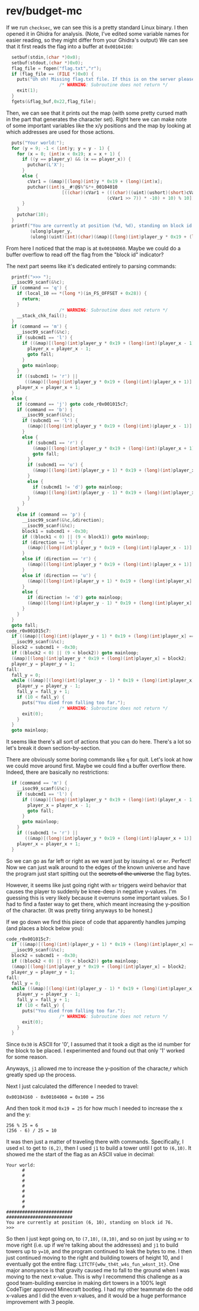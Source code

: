 # rev/budget-mc
If we run `checksec`, we can see this is a pretty standard Linux binary. I then opened it in Ghidra for analysis.
(Note, I've edited some variable names for easier reading, so they might differ from your Ghidra's output)
We can see that it first reads the flag into a buffer at `0x00104160`:
```c
  setbuf(stdin,(char *)0x0);
  setbuf(stdout,(char *)0x0);
  flag_file = fopen("flag.txt","r");
  if (flag_file == (FILE *)0x0) {
    puts("Uh oh! Missing flag.txt file. If this is on the server please contact admin.");
                    /* WARNING: Subroutine does not return */
    exit(1);
  }
  fgets(&flag_buf,0x22,flag_file);
```
Then, we can see that it prints out the map (with some pretty cursed math in the part that generates the character set). Right here we can make note of some important variables like the x/y positions and the map by looking at which addresses are used for those actions. 
```c 
  puts("Your world:");
  for (y = 9; -1 < (int)y; y = y - 1) {
    for (x = 0; (int)x < 0x19; x = x + 1) {
      if ((y == player_y) && (x == player_x)) {
        putchar(L'X');
      }
      else {
        cVar1 = (&map)[(long)(int)y * 0x19 + (long)(int)x];
        putchar((int)s__#!@$%^&*+_00104010
                     [((char)(cVar1 + (((char)((uint)(ushort)(short)cVar1 * 0x67 >> 8) >> 2) -
                                      (cVar1 >> 7)) * -10) + 10) % 10]);
      }
    }
    putchar(10);
  }
  printf("You are currently at position (%d, %d), standing on block id %d.\n",(ulong)player_x,
         (ulong)player_y,
         (ulong)(uint)(int)(char)(&map)[(long)(int)player_y * 0x19 + (long)(int)player_x]);
```
From here I noticed that the map is at `0x00104060`. Maybe we could do a buffer overflow to read off the flag from the "block id" indicator? 

The next part seems like it's dedicated entirely to parsing commands: 
```c 
  printf(">>> ");
  __isoc99_scanf(&%c);
  if (command == 'q') {
    if (local_10 == *(long *)(in_FS_OFFSET + 0x28)) {
      return;
    }
                    /* WARNING: Subroutine does not return */
    __stack_chk_fail();
  }
  if (command == 'm') {
    __isoc99_scanf(&%c);
    if (subcmd1 == 'l') {
      if ((&map)[(long)(int)player_y * 0x19 + (long)(int)(player_x - 1)] != '\x01') {
        player_x = player_x - 1;
        goto fall;
      }
      goto mainloop;
    }
    if ((subcmd1 != 'r') ||
       ((&map)[(long)(int)player_y * 0x19 + (long)(int)(player_x + 1)] == '\x01')) goto mainloop;
    player_x = player_x + 1;
  }
  else {
    if (command == 'j') goto code_r0x001015c7;
    if (command == 'b') {
      __isoc99_scanf(&%c);
      if (subcmd1 == 'l') {
        (&map)[(long)(int)player_y * 0x19 + (long)(int)(player_x - 1)] = 0;
      }
      else {
        if (subcmd1 == 'r') {
          (&map)[(long)(int)player_y * 0x19 + (long)(int)(player_x + 1)] = 0;
          goto fall;
        }
        if (subcmd1 == 'u') {
          (&map)[(long)(int)(player_y + 1) * 0x19 + (long)(int)player_x] = 0;
        }
        else {
          if (subcmd1 != 'd') goto mainloop;
          (&map)[(long)(int)(player_y - 1) * 0x19 + (long)(int)player_x] = 0;
        }
      }
    }
    else if (command == 'p') {
      __isoc99_scanf(&%c,&direction);
      __isoc99_scanf(&%c);
      block1 = subcmd1 + -0x30;
      if ((block1 < 0) || (9 < block1)) goto mainloop;
      if (direction == 'l') {
        (&map)[(long)(int)player_y * 0x19 + (long)(int)(player_x - 1)] = block1;
      }
      else if (direction == 'r') {
        (&map)[(long)(int)player_y * 0x19 + (long)(int)(player_x + 1)] = block1;
      }
      else if (direction == 'u') {
        (&map)[(long)(int)(player_y + 1) * 0x19 + (long)(int)player_x] = block1;
      }
      else {
        if (direction != 'd') goto mainloop;
        (&map)[(long)(int)(player_y - 1) * 0x19 + (long)(int)player_x] = block1;
      }
    }
  }
  goto fall;
code_r0x001015c7:
  if ((&map)[(long)(int)(player_y + 1) * 0x19 + (long)(int)player_x] == 1) goto mainloop;
  __isoc99_scanf(&%c);
  block2 = subcmd1 + -0x30;
  if ((block2 < 0) || (9 < block2)) goto mainloop;
  (&map)[(long)(int)player_y * 0x19 + (long)(int)player_x] = block2;
  player_y = player_y + 1;
fall:
  fall_y = 0;
  while ((&map)[(long)(int)(player_y - 1) * 0x19 + (long)(int)player_x] != '\x01') {
    player_y = player_y - 1;
    fall_y = fall_y + 1;
    if (10 < fall_y) {
      puts("You died from falling too far.");
                    /* WARNING: Subroutine does not return */
      exit(0);
    }
  }
  goto mainloop;
```
It seems like there's all sort of actions that you can do here. There's a lot so let's break it down section-by-section.

There are obviously some boring commands like `q` for quit. Let's look at how we could move around first. Maybe we could find a buffer overflow there.
Indeed, there are basically no restrictions:
```c
  if (command == 'm') {
    __isoc99_scanf(&%c);
    if (subcmd1 == 'l') {
      if ((&map)[(long)(int)player_y * 0x19 + (long)(int)(player_x - 1)] != '\x01') {
        player_x = player_x - 1;
        goto fall;
      }
      goto mainloop;
    }
    if ((subcmd1 != 'r') ||
       ((&map)[(long)(int)player_y * 0x19 + (long)(int)(player_x + 1)] == '\x01')) goto mainloop;
    player_x = player_x + 1;
  }
```
So we can go as far left or right as we want just by issuing `ml` or `mr`. Perfect! Now we can just walk around to the edges of the known universe and have the program just start spitting out the ~~secrets of the universe~~ the flag bytes.

However, it seems like just going right with `mr` triggers weird behavior that causes the player to suddenly be knee-deep in negative y-values. I'm guessing this is very likely because it overruns some important values. So I had to find a faster way to get there, which meant increasing the y-position of the character. (It was pretty tiring anyways to be honest.)

If we go down we find this piece of code that apparently handles jumping (and places a block below you):
```c 
code_r0x001015c7:
  if ((&map)[(long)(int)(player_y + 1) * 0x19 + (long)(int)player_x] == 1) goto mainloop;
  __isoc99_scanf(&%c);
  block2 = subcmd1 + -0x30;
  if ((block2 < 0) || (9 < block2)) goto mainloop;
  (&map)[(long)(int)player_y * 0x19 + (long)(int)player_x] = block2;
  player_y = player_y + 1;
fall:
  fall_y = 0;
  while ((&map)[(long)(int)(player_y - 1) * 0x19 + (long)(int)player_x] != '\x01') {
    player_y = player_y - 1;
    fall_y = fall_y + 1;
    if (10 < fall_y) {
      puts("You died from falling too far.");
                    /* WARNING: Subroutine does not return */
      exit(0);
    }
  }
```
Since `0x30` is ASCII for '0', I assumed that it took a digit as the id number for the block to be placed. I experimented and found out that only '1' worked for some reason.

Anyways, `j1` allowed me to increase the y-position of the characte,r which greatly sped up the process. 

Next I just calculated the difference I needed to travel:
```
0x00104160 - 0x00104060 = 0x100 = 256
```
And then took it mod `0x19 = 25` for how much I needed to increase the x and the y:
```
256 % 25 = 6 
(256 - 6) / 25 = 10 
```
It was then just a matter of traveling there with commands. Specifically, I used `ml` to get to `(6,2)`, then I used `j1` to build a tower until I got to `(6,10)`. It showed me the start of the flag as an ASCII value in decimal:
```
Your world:
      #
      #
      #
      #
      #
      #
      #
      #
#########################
#########################
You are currently at position (6, 10), standing on block id 76.
>>>
```
So then I just kept going on, to `(7,10)`, `(8,10)`, and so on just by using `mr` to move right (i.e. up if we're talking about the addresses) and `j1` to build towers up to `y=10`, and the program continued to leak the bytes to me.
I then just continued moving to the right and building towers of height 10, and I eventually got the entire flag: `LITCTF{w0w_th4t_w4s_fun_w4snt_1t}`.
One major anonyance is that gravity caused me to fall to the ground when I was moving to the next x-value. This is why I recommend this challenge as a good team-building exercise in making dirt towers in a 100% legit CodeTiger approved Minecraft bootleg. I had my other teammate do the odd x-values and I did the even x-values, and it would be a huge performance improvement with 3 people.

